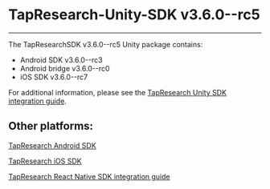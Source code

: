 # TapResearch-Unity-SDK v3.6.0--rc5
---

The TapResearchSDK v3.6.0--rc5 Unity package contains:
* Android SDK v3.6.0--rc3
* Android bridge v3.6.0--rc0
* iOS SDK v3.6.0--rc7

For additional information, please see the [TapResearch Unity SDK integration guide](https://supply-docs.tapresearch.com/docs/unity-integration).

## Other platforms:

[TapResearch Android SDK](https://supply-docs.tapresearch.com/docs/android-integration)  

[TapResearch iOS SDK](https://supply-docs.tapresearch.com/docs/ios-integration)  

[TapResearch React Native SDK integration guide](https://supply-docs.tapresearch.com/docs/react-integration)
